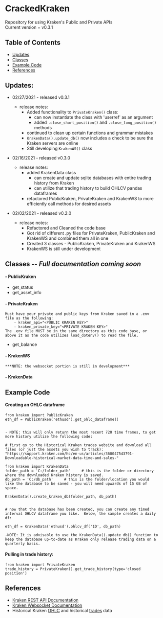# CrackedKraken
Repository for using Kraken's Public and Private APIs  
Current version = v0.3.1

## Table of Contents
* [Updates](#Updates)
* [Classes](#Classes)
* [Example Code](#Example-Code)
* [References](#References)

## Updates:
* 02/27/2021 - released v0.3.1
   * release notes:
      * Added functionality to `PrivateKraken()` class:
         * can now instantiate the class with 'userref' as an argument
         * added `.close_short_position()` and `.close_long_position()` methods
      * continued to clean up certain functions and grammar mistakes
      * `KrakenData().update_db()` now includes a check to be sure the Kraken servers are online
      * Still developing `KrakenWS()` class

* 02/16/2021 - released v0.3.0
    * release notes:
        * added KrakenData class
            * can create and update sqlite databases with entire trading history from Kraken
            * can utilize that trading history to build OHLCV pandas dataframes
        * refactored PublicKraken, PrivateKraken and KrakenWS to more efficiently call methods for desired assets

* 02/02/2021 - released v0.2.0
    * release notes:
        * Refactored and Cleaned the code base
        * Got rid of different .py files for PrivateKraken, PublicKraken and KrakenWS and combined them all in one
        * Created 3 classes - PublicKraken, PrivateKraken and KrakenWS
        * KrakenWS is still under development

## Classes -- ***Full documentation coming soon***
#### - PublicKraken
* get_status
* get_asset_info  
  
  
#### - PrivateKraken
    Must have your private and public keys from Kraken saved in a .env file as the following:
        - kraken_api="<PUBLIC KRAKEN KEY>"
        - kraken_private_key="<PRIVATE KRAKEN KEY>"  
    The .env file MUST be in the same directory as this code base, or above it as the code utilizes load_dotenv() to read the file.  
* get_balance  
  

#### - KrakenWS
    ***NOTE: the websocket portion is still in development***

#### - KrakenData


## Example Code
#### Creating an OHLC dataframe
    from kraken import PublicKraken
    eth_df = PublicKraken('ethusd').get_ohlc_dataframe()
    
    
    - NOTE: this will only return the most recent 720 time frames, to get more history utilize the following code:  

    # first go to the Historical Kraken trades website and download all files (or just the assets you wish to track): "https://support.kraken.com/hc/en-us/articles/360047543791-Downloadable-historical-market-data-time-and-sales-"   

    from kraken import KrakenData
    folder_path = 'C:/folder_path'     # this is the folder or directory where the downloaded Kraken history is saved.
    db_path = 'C:/db_path'     # this is the folder/location you would like the database to be saved - you will need upwards of 15 GB of space.

    KrakenData().create_kraken_db(folder_path, db_path)


    # now that the database has been created, you can create any timed interval OHLCV dataframe you like.  Below, the sample creates a daily df:

    eth_df = KrakenData('ethusd').ohlcv_df('1D', db_path)
    
    -NOTE: It is advisable to use the KrakenData().update_db() function to keep the database up-to-date as Kraken only release trading data on a quarterly basis.
    
#### Pulling in trade history:  
    from kraken import PrivateKraken
    trade_history = PrivateKraken().get_trade_history(type='closed position')

## References
* [Kraken REST API Documentation](https://www.kraken.com/en-us/features/api#example-api-code)
* [Kraken Websocket Documentation](https://docs.kraken.com/websockets/)
* Historical Kraken [OHLC](https://support.kraken.com/hc/en-us/articles/360047124832-Downloadable-historical-OHLCVT-Open-High-Low-Close-Volume-Trades-data) and historical [trades](https://support.kraken.com/hc/en-us/articles/360047543791-Downloadable-historical-market-data-time-and-sales-) data

